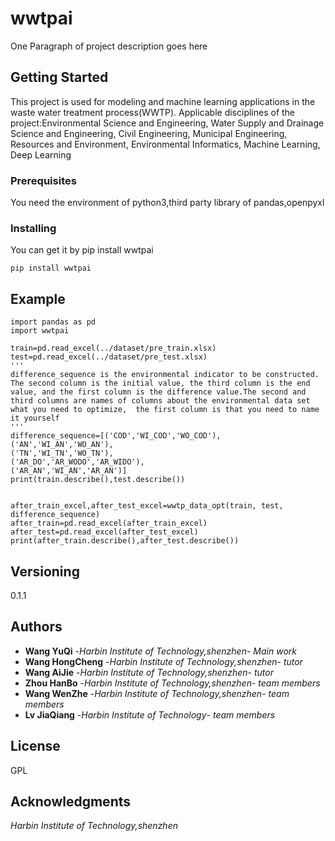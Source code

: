 # wwtpai
 
One Paragraph of project description goes here
 
## Getting Started
 
This project is used for modeling and machine learning applications in the waste water treatment process(WWTP). Applicable disciplines of the project:Environmental Science and Engineering, Water Supply and Drainage Science and Engineering, Civil Engineering, Municipal Engineering, Resources and Environment, Environmental Informatics, Machine Learning, Deep Learning
 
### Prerequisites
You need the environment of python3,third party library of pandas,openpyxl


### Installing
You can get it by pip install wwtpai
```
pip install wwtpai
```

 
## Example
```
import pandas as pd
import wwtpai

train=pd.read_excel(../dataset/pre_train.xlsx)
test=pd.read_excel(../dataset/pre_test.xlsx)
'''
difference_sequence is the environmental indicator to be constructed. The second column is the initial value, the third column is the end value, and the first column is the difference value.The second and third columns are names of columns about the environmental data set what you need to optimize,  the first column is that you need to name it yourself
'''
difference_sequence=[('COD','WI_COD','WO_COD'),
('AN','WI_AN','WO_AN'),
('TN','WI_TN','WO_TN'),
('AR_DO','AR_WODO','AR_WIDO'),
('AR_AN','WI_AN','AR_AN')]
print(train.describe(),test.describe())


after_train_excel,after_test_excel=wwtp_data_opt(train, test, difference_sequence)
after_train=pd.read_excel(after_train_excel)
after_test=pd.read_excel(after_test_excel)
print(after_train.describe(),after_test.describe())
```
## Versioning
 0.1.1

 
## Authors
 
* **Wang YuQi** -*Harbin Institute of Technology,shenzhen*- *Main work* 
* **Wang HongCheng** -*Harbin Institute of Technology,shenzhen*- *tutor* 
* **Wang AiJie** -*Harbin Institute of Technology,shenzhen*- *tutor* 
* **Zhou HanBo** -*Harbin Institute of Technology,shenzhen*- *team members* 
* **Wang WenZhe** -*Harbin Institute of Technology,shenzhen*- *team members* 
* **Lv JiaQiang** -*Harbin Institute of Technology*- *team members* 
 
 
## License
 
GPL
 
## Acknowledgments
*Harbin Institute of Technology,shenzhen*

